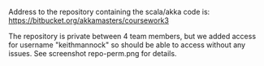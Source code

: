 Address to the repository containing the scala/akka code is: https://bitbucket.org/akkamasters/coursework3

The repository is private between 4 team members, but we added access for username "keithmannock" so should be able to access without any issues.
See screenshot repo-perm.png for details.
